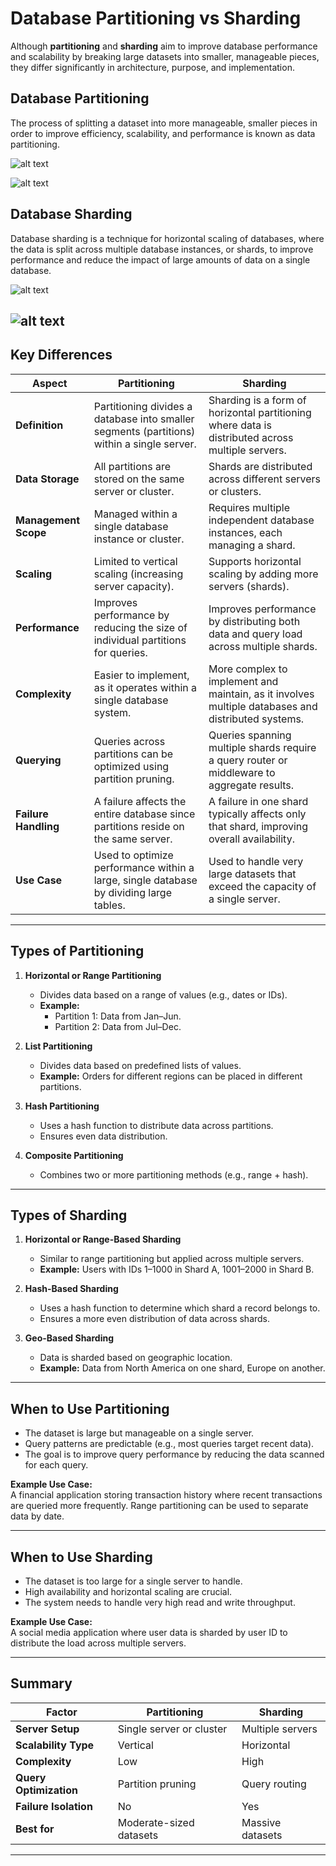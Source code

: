 # **Database Partitioning vs Sharding**

Although **partitioning** and **sharding** aim to improve database performance and scalability by breaking large datasets into smaller, manageable pieces, they differ significantly in architecture, purpose, and implementation.

## **Database Partitioning**
The process of splitting a dataset into more manageable, smaller pieces in order to improve efficiency, scalability, and performance is known as data partitioning.

![alt text](Images/horizontalpartitioning.png)

![alt text](Images/verticalpartitioning.png)
## **Database Sharding**
Database sharding is a technique for horizontal scaling of databases, where the data is split across multiple database instances, or shards, to improve performance and reduce the impact of large amounts of data on a single database.

![alt text](Images/sharding.png)

![alt text](Images/sharding-example.png)
---

## **Key Differences**

| **Aspect**                | **Partitioning**                                                                                   | **Sharding**                                                                                      |
|---------------------------|----------------------------------------------------------------------------------------------------|--------------------------------------------------------------------------------------------------|
| **Definition**             | Partitioning divides a database into smaller segments (partitions) within a single server.         | Sharding is a form of horizontal partitioning where data is distributed across multiple servers. |
| **Data Storage**           | All partitions are stored on the same server or cluster.                                          | Shards are distributed across different servers or clusters.                                    |
| **Management Scope**       | Managed within a single database instance or cluster.                                             | Requires multiple independent database instances, each managing a shard.                        |
| **Scaling**                | Limited to vertical scaling (increasing server capacity).                                         | Supports horizontal scaling by adding more servers (shards).                                    |
| **Performance**            | Improves performance by reducing the size of individual partitions for queries.                   | Improves performance by distributing both data and query load across multiple shards.           |
| **Complexity**             | Easier to implement, as it operates within a single database system.                             | More complex to implement and maintain, as it involves multiple databases and distributed systems. |
| **Querying**               | Queries across partitions can be optimized using partition pruning.                              | Queries spanning multiple shards require a query router or middleware to aggregate results.     |
| **Failure Handling**       | A failure affects the entire database since partitions reside on the same server.                | A failure in one shard typically affects only that shard, improving overall availability.       |
| **Use Case**               | Used to optimize performance within a large, single database by dividing large tables.            | Used to handle very large datasets that exceed the capacity of a single server.                 |

---

## **Types of Partitioning**

1. **Horizontal or Range Partitioning**  
   - Divides data based on a range of values (e.g., dates or IDs).  
   - **Example:**  
     - Partition 1: Data from Jan–Jun.  
     - Partition 2: Data from Jul–Dec.

2. **List Partitioning**  
   - Divides data based on predefined lists of values.  
   - **Example:** Orders for different regions can be placed in different partitions.

3. **Hash Partitioning**  
   - Uses a hash function to distribute data across partitions.  
   - Ensures even data distribution.

4. **Composite Partitioning**  
   - Combines two or more partitioning methods (e.g., range + hash).

---

## **Types of Sharding**

1. **Horizontal or Range-Based Sharding**  
   - Similar to range partitioning but applied across multiple servers.  
   - **Example:** Users with IDs 1–1000 in Shard A, 1001–2000 in Shard B.

2. **Hash-Based Sharding**  
   - Uses a hash function to determine which shard a record belongs to.  
   - Ensures a more even distribution of data across shards.

3. **Geo-Based Sharding**  
   - Data is sharded based on geographic location.  
   - **Example:** Data from North America on one shard, Europe on another.

---

## **When to Use Partitioning**

- The dataset is large but manageable on a single server.  
- Query patterns are predictable (e.g., most queries target recent data).  
- The goal is to improve query performance by reducing the data scanned for each query.

**Example Use Case:**  
A financial application storing transaction history where recent transactions are queried more frequently. Range partitioning can be used to separate data by date.

---

## **When to Use Sharding**

- The dataset is too large for a single server to handle.  
- High availability and horizontal scaling are crucial.  
- The system needs to handle very high read and write throughput.

**Example Use Case:**  
A social media application where user data is sharded by user ID to distribute the load across multiple servers.

---

## **Summary**

| **Factor**                  | **Partitioning**                 | **Sharding**                      |
|-----------------------------|----------------------------------|-----------------------------------|
| **Server Setup**            | Single server or cluster         | Multiple servers                  |
| **Scalability Type**        | Vertical                         | Horizontal                        |
| **Complexity**              | Low                              | High                              |
| **Query Optimization**      | Partition pruning                | Query routing                     |
| **Failure Isolation**       | No                               | Yes                               |
| **Best for**                | Moderate-sized datasets          | Massive datasets                  |

---


